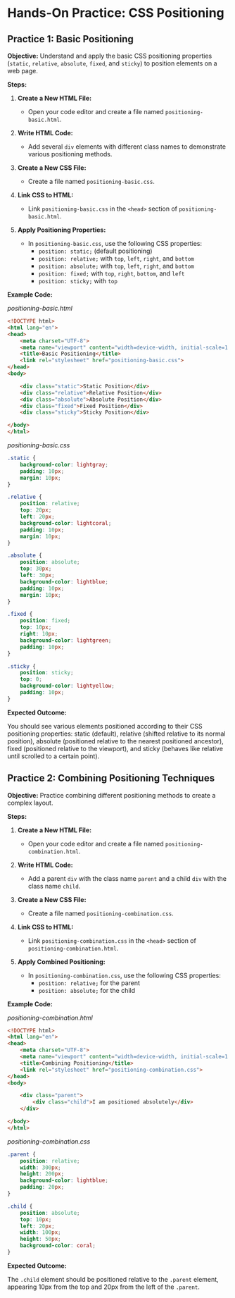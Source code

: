 # **Hands-On Practice: CSS Positioning**

## **Practice 1: Basic Positioning**

**Objective:** Understand and apply the basic CSS positioning properties (`static`, `relative`, `absolute`, `fixed`, and `sticky`) to position elements on a web page.

**Steps:**

1. **Create a New HTML File:**
   - Open your code editor and create a file named `positioning-basic.html`.

2. **Write HTML Code:**
   - Add several `div` elements with different class names to demonstrate various positioning methods.

3. **Create a New CSS File:**
   - Create a file named `positioning-basic.css`.

4. **Link CSS to HTML:**
   - Link `positioning-basic.css` in the `<head>` section of `positioning-basic.html`.

5. **Apply Positioning Properties:**
   - In `positioning-basic.css`, use the following CSS properties:
     - `position: static;` (default positioning)
     - `position: relative;` with `top`, `left`, `right`, and `bottom`
     - `position: absolute;` with `top`, `left`, `right`, and `bottom`
     - `position: fixed;` with `top`, `right`, `bottom`, and `left`
     - `position: sticky;` with `top`

**Example Code:**

*positioning-basic.html*
```html
<!DOCTYPE html>
<html lang="en">
<head>
    <meta charset="UTF-8">
    <meta name="viewport" content="width=device-width, initial-scale=1.0">
    <title>Basic Positioning</title>
    <link rel="stylesheet" href="positioning-basic.css">
</head>
<body>

    <div class="static">Static Position</div>
    <div class="relative">Relative Position</div>
    <div class="absolute">Absolute Position</div>
    <div class="fixed">Fixed Position</div>
    <div class="sticky">Sticky Position</div>

</body>
</html>
```
*positioning-basic.css*
```css
.static {
    background-color: lightgray;
    padding: 10px;
    margin: 10px;
}

.relative {
    position: relative;
    top: 20px;
    left: 20px;
    background-color: lightcoral;
    padding: 10px;
    margin: 10px;
}

.absolute {
    position: absolute;
    top: 30px;
    left: 30px;
    background-color: lightblue;
    padding: 10px;
    margin: 10px;
}

.fixed {
    position: fixed;
    top: 10px;
    right: 10px;
    background-color: lightgreen;
    padding: 10px;
}

.sticky {
    position: sticky;
    top: 0;
    background-color: lightyellow;
    padding: 10px;
}
```
**Expected Outcome:**

You should see various elements positioned according to their CSS positioning properties: static (default), relative (shifted relative to its normal position), absolute (positioned relative to the nearest positioned ancestor), fixed (positioned relative to the viewport), and sticky (behaves like relative until scrolled to a certain point).

## **Practice 2: Combining Positioning Techniques**

**Objective:** Practice combining different positioning methods to create a complex layout.

**Steps:**

1.  **Create a New HTML File:**
    
    -   Open your code editor and create a file named `positioning-combination.html`.
2.  **Write HTML Code:**
    
    -   Add a parent `div` with the class name `parent` and a child `div` with the class name `child`.
3.  **Create a New CSS File:**
    
    -   Create a file named `positioning-combination.css`.
4.  **Link CSS to HTML:**
    
    -   Link `positioning-combination.css` in the `<head>` section of `positioning-combination.html`.
5.  **Apply Combined Positioning:**
    
    -   In `positioning-combination.css`, use the following CSS properties:
        -   `position: relative;` for the parent
        -   `position: absolute;` for the child

**Example Code:**

_positioning-combination.html_
```html
<!DOCTYPE html>
<html lang="en">
<head>
    <meta charset="UTF-8">
    <meta name="viewport" content="width=device-width, initial-scale=1.0">
    <title>Combining Positioning</title>
    <link rel="stylesheet" href="positioning-combination.css">
</head>
<body>

    <div class="parent">
        <div class="child">I am positioned absolutely</div>
    </div>

</body>
</html>
```
*positioning-combination.css*
```css
.parent {
    position: relative;
    width: 300px;
    height: 200px;
    background-color: lightblue;
    padding: 20px;
}

.child {
    position: absolute;
    top: 10px;
    left: 20px;
    width: 100px;
    height: 50px;
    background-color: coral;
}
```
**Expected Outcome:**

The `.child` element should be positioned relative to the `.parent` element, appearing 10px from the top and 20px from the left of the `.parent`.
<!--stackedit_data:
eyJoaXN0b3J5IjpbLTMyNTcxNzk3M119
-->